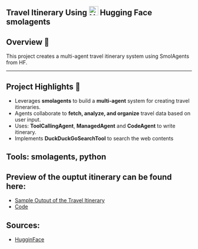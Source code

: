 ## Travel Itinerary Using <img src="https://huggingface.co/favicon.ico" alt="Hugging Face Logo" width="25"/> Hugging Face smolagents 

## Overview 🎉
This project creates a multi-agent travel itinerary system using SmolAgents from HF.

---

## Project Highlights 🚀
- Leverages **smolagents** to build a **multi-agent** system for creating travel itineraries.
- Agents collaborate to **fetch, analyze, and organize** travel data based on user input.
- Uses: **ToolCallingAgent**, **ManagedAgent** and **CodeAgent** to write itinerary.
- Implements **DuckDuckGoSearchTool** to search the web contents


##  Tools: smolagents, python


## Preview of the ouptut itinerary can be found here: 
- [Sample Output of the Travel Itinerary](https://github.com/utsavbhattarai/SmolAgent/blob/main/itenary_post.md)
- [Code](https://github.com/utsavbhattarai/SmolAgent/blob/main/smolagent_travel_itinerary.py)

## Sources:

- [HugginFace](https://huggingface.co/docs/smolagents/main/en/index) 

